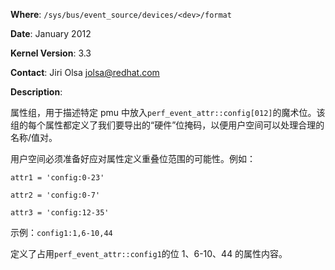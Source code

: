**Where**: `/sys/bus/event_source/devices/<dev>/format`

**Date**: January 2012

**Kernel Version**: 3.3

**Contact**: Jiri Olsa <jolsa@redhat.com>

**Description**:

属性组，用于描述特定 pmu 中放入`perf_event_attr::config[012]`的魔术位。该组的每个属性都定义了我们要导出的“硬件”位掩码，以便用户空间可以处理合理的名称/值对。

用户空间必须准备好应对属性定义重叠位范围的可能性。例如：

`attr1 = 'config:0-23'`

`attr2 = 'config:0-7'`

`attr3 = 'config:12-35'`

示例：`config1:1,6-10,44`

定义了占用`perf_event_attr::config1`的位 1、6-10、44 的属性内容。